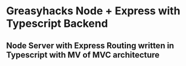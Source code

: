 # Greasyhacks Node + Express with Typescript Backend
## Node Server with Express Routing written in Typescript with MV of MVC architecture